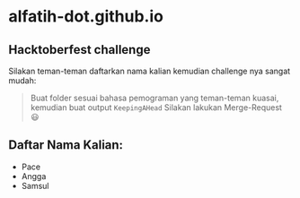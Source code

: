 # alfatih-dot.github.io

## Hacktoberfest challenge

Silakan teman-teman daftarkan nama kalian kemudian challenge nya sangat mudah:

> Buat folder sesuai bahasa pemograman yang teman-teman kuasai, kemudian buat output `KeepingAHead`
> Silakan lakukan Merge-Request 😃

## Daftar Nama Kalian:

- Pace
- Angga
- Samsul